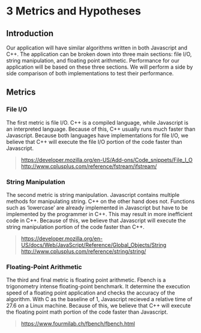 # 3 Metrics and Hypotheses
## Introduction
Our application will have similar algorithms written in both Javascript and C++. The application can be broken down into three main sections: file I/O, string manipulation, and floating point arithmetic. Performance for our application will be based on these three sections. We will perform a side by side comparison of both implementations to test their performance. 
## Metrics
### File I/O
The first metric is file I/O. C++ is a compiled language, while Javascript is an interpreted language. Because of this, C++ usually runs much faster than Javascript. Because both languages have implementations for file I/O, we believe that C++ will execute the file I/O portion of the code faster than Javascript.
> https://developer.mozilla.org/en-US/Add-ons/Code_snippets/File_I_O
> http://www.cplusplus.com/reference/fstream/ifstream/ 
### String Manipulation
The second metric is string manipulation. Javascript contains multiple methods for manipulating string. C++ on the other hand does not. Functions such as ‘lowercase’ are already implemented in Javascript but have to be implemented by the programmer in C++. This may result in more inefficient code in C++. Because of this, we believe that Javascript will execute the string manipulation portion of the code faster than C++.
> https://developer.mozilla.org/en-US/docs/Web/JavaScript/Reference/Global_Objects/String \
> http://www.cplusplus.com/reference/string/string/ 
### Floating-Point Arithmetic
The third and final metric is floating point arithmetic. Fbench is a trigonometry intense floating-point benchmark. It determine the execution speed of a floating point application and checks the accuracy of the algorithm. With C as the baseline of 1, Javascript recieved a relative time of 27.6 on a Linux machine. Because of this, we believe that C++ will execute the floating point math portion of the code faster than Javascript.
> https://www.fourmilab.ch/fbench/fbench.html
